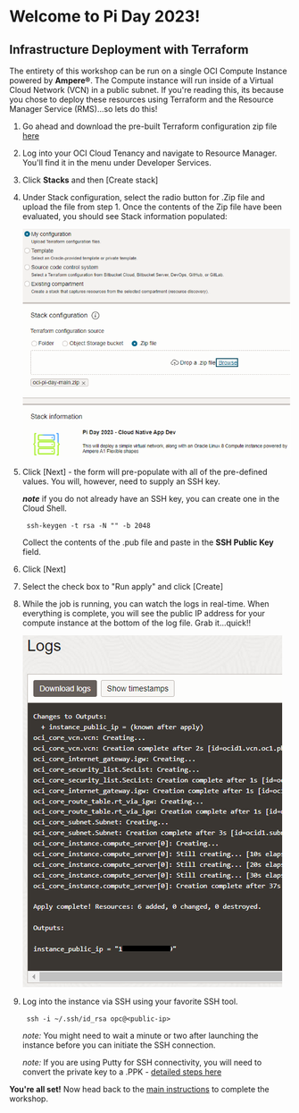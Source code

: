 # Welcome to Pi Day 2023!

## Infrastructure Deployment with Terraform

The entirety of this workshop can be run on a single OCI Compute Instance powered by **Ampere®**. The Compute instance will run inside of a Virtual Cloud Network (VCN) in a public subnet. If you're reading this, its because you chose to deploy these resources using Terraform and the Resource Manager Service (RMS)...so lets do this!

1. Go ahead and download the pre-built Terraform configuration zip file [here](https://github.com/AmpereComputing/pi-day-tutorial/blob/main/terraform/oci-pi-day-main.zip)

2. Log into your OCI Cloud Tenancy and navigate to Resource Manager. You'll find it in the menu under Developer Services.

3. Click **Stacks** and then [Create stack]

4. Under Stack configuration, select the radio button for .Zip file and upload the file from step 1. Once the contents of the Zip file have been evaluated, you should see Stack information populated:

    ![RMS Stack Info](images/rms-create-stack.png)

5. Click [Next] - the form will pre-populate with all of the pre-defined values. You will, however, need to supply an SSH key.

    _**note**_ if you do not already have an SSH key, you can create one in the Cloud Shell.

        ssh-keygen -t rsa -N "" -b 2048

    Collect the contents of the .pub file and paste in the **SSH Public Key** field.

6. Click [Next]

7. Select the check box to "Run apply" and click [Create]

8. While the job is running, you can watch the logs in real-time. When everything is complete, you will see the public IP address for your compute instance at the bottom of the log file. Grab it...quick!!

    ![Log Output Public IP](images/rms-publicip.png)

9. Log into the instance via SSH using your favorite SSH tool. 

        ssh -i ~/.ssh/id_rsa opc@<public-ip>

    *note:* You might need to wait a minute or two after launching the instance before you can initiate the SSH connection.

    *note:* If you are using Putty for SSH connectivity, you will need to convert the private key to a .PPK - [detailed steps here](https://docs.oracle.com/en/cloud/paas/goldengate-cloud/tutorial-change-private-key-format/)

**You're all set!** Now head back to the [main instructions](README.md#application-setup-and-deployment) to complete the workshop.


